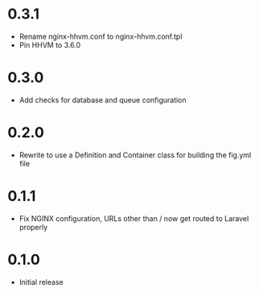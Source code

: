 # 0.3.1

* Rename nginx-hhvm.conf to nginx-hhvm.conf.tpl
* Pin HHVM to 3.6.0

# 0.3.0

* Add checks for database and queue configuration

# 0.2.0

* Rewrite to use a Definition and Container class for building the fig.yml file

# 0.1.1

* Fix NGINX configuration, URLs other than / now get routed to Laravel properly

# 0.1.0

* Initial release
